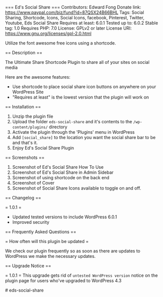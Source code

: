 === Ed's Social Share ===
Contributors:  Edward Fong
Donate link: https://www.paypal.com/biz/fund?id=87QSX24B66BHL
Tags: Social Sharing, Shortcode, Icons, Social Icons, facebook, Pinterest, Twitter, Youtube, Eds Social Share
Requires at least: 6.0.1
Tested up to: 6.0.2
Stable tag: 1.0
Requires PHP: 7.0
License: GPLv2 or later
License URI: https://www.gnu.org/licenses/gpl-2.0.html

Utilize the font awesome free icons using a shortcode. 

== Description ==

The Ultimate Share Shortcode Plugin to share all of your sites on social media


Here are the awesome features:

*   Use shortcode to place social share icon buttons on anywhere on your WordPress Site
*   "Requires at least" is the lowest version that the plugin will work on


== Installation ==

1. Unzip the plugin file
2. Upload the folder `eds-social-share` and it's contents to the `/wp-content/plugins/` directory
3. Activate the plugin through the 'Plugins' menu in WordPress
4. Add `[social_share]` to the location you want the social share bar to be and that's it.  
5. Enjoy Ed's Social Share Plugin

== Screenshots ==

1. Screenshot of Ed's Social Share How To Use
2. Screenshot of Ed's Social Share in Admin Sidebar 
3. Screenshot of using shortcode on the back end
4. Screenshot of Cover
5. Screenshot of Social Share Icons available to toggle on and off.

== Changelog ==

= 1.0.1 =
* Updated tested versions to include WordPress 6.0.1 
* Improved security

== Frequently Asked Questions ==

= How often will this plugin be updated =

We check our plugin frequently so as soon as there are updates to WordPress we make the necessary updates.

== Upgrade Notice ==

= 1.0.1 =
This upgrade gets rid of `untested WordPress version` notice on the plugin page for users who've upgraded to WordPress 4.3

#   e d s - s o c i a l - s h a r e  
 